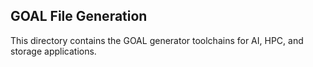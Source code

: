 ## GOAL File Generation
This directory contains the GOAL generator toolchains for AI, HPC, and storage applications.